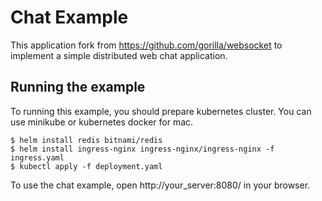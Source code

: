 # Chat Example

This application fork from https://github.com/gorilla/websocket to implement a simple distributed web chat application.

## Running the example

To running this example, you should prepare kubernetes cluster. You can use minikube or kubernetes docker for mac.

    $ helm install redis bitnami/redis
    $ helm install ingress-nginx ingress-nginx/ingress-nginx -f ingress.yaml
    $ kubectl apply -f deployment.yaml

To use the chat example, open http://your_server:8080/ in your browser.

